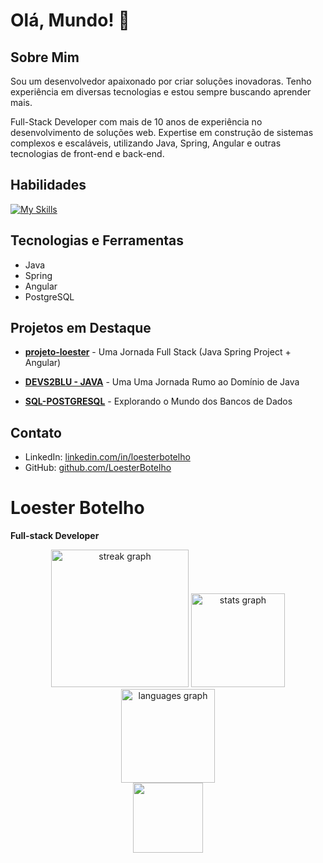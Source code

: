 # Olá, Mundo! 👋

## Sobre Mim

Sou um desenvolvedor apaixonado por criar soluções inovadoras. Tenho experiência em diversas tecnologias e estou sempre buscando aprender mais.

Full-Stack Developer com mais de 10 anos de experiência no desenvolvimento de soluções web. Expertise em construção de sistemas complexos e escaláveis, utilizando Java, Spring, Angular e outras tecnologias de front-end e back-end.

## Habilidades

[![My Skills](https://skillicons.dev/icons?i=java,spring,angular,postgresql)](https://skillicons.dev)

## Tecnologias e Ferramentas

- Java
- Spring
- Angular
- PostgreSQL

## Projetos em Destaque

- **[projeto-loester](https://github.com/LoesterBotelho/projeto-loester)** - Uma Jornada Full Stack (Java Spring Project + Angular)

- **[DEVS2BLU - JAVA](https://github.com/LoesterBotelho/DEVS2BLU)** - Uma Uma Jornada Rumo ao Domínio de Java

- **[SQL-POSTGRESQL](https://github.com/LoesterBotelho/SQL-POSTGRESQL)** - Explorando o Mundo dos Bancos de Dados

## Contato

- LinkedIn: [linkedin.com/in/loesterbotelho](https://linkedin.com/in/loesterbotelho)
- GitHub: [github.com/LoesterBotelho](https://github.com/LoesterBotelho)

# Loester Botelho

**Full-stack Developer**

<div align="center">
  
<img src="https://streak-stats.demolab.com?user=LoesterBotelho&locale=en&mode=daily&theme=dark&hide_border=false&border_radius=5&order=3&cache_bust=1" height="220" alt="streak graph"/>

<img src="https://github-readme-stats.vercel.app/api?username=LoesterBotelho&hide_title=false&hide_rank=false&show_icons=true&include_all_commits=true&count_private=true&disable_animations=false&theme=dracula&locale=en&hide_border=false&cache_bust=1" height="150" alt="stats graph"/>

<img src="https://github-readme-stats.vercel.app/api/top-langs?username=LoesterBotelho&locale=en&hide_title=false&layout=compact&card_width=320&langs_count=5&theme=dracula&hide_border=false&cache_bust=1" height="150" alt="languages graph"/>

<br/>
<a href = "https://www.linkedin.com/in/loesterbotelho/">
    <img width="112" src="https://img.shields.io/badge/LinkedIn-0077B5?style=for-the-badge&logo=linkedin&logoColor=white">
</a>

</div>


